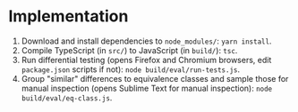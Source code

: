 # Implementation

1. Download and install dependencies to ```node_modules/```: ```yarn install```.
2. Compile TypeScript (in ```src/```) to JavaScript (in ```build/```): ```tsc```.
3. Run differential testing (opens Firefox and Chromium browsers, edit ```package.json``` scripts if not): ```node build/eval/run-tests.js```.
4. Group "similar" differences to equivalence classes and sample those for manual inspection (opens Sublime Text for manual inspection): ```node build/eval/eq-class.js```.
